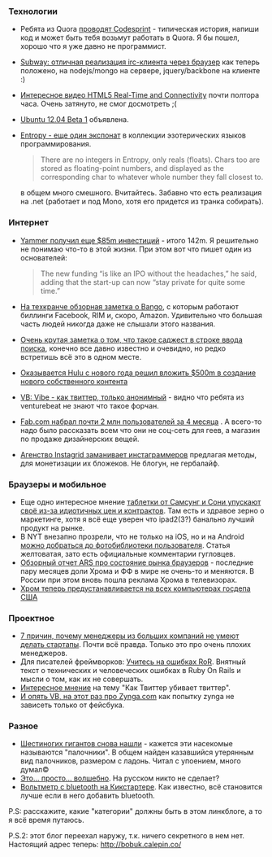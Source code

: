 ### Технологии
* Ребята из Quora [проводят Codesprint](https://quora.interviewstreet.com/challenges/) - типическая история, напиши код и может быть тебя возьмут работать в Quora. Я бы пошел, хорошо что я уже давно не программист.
* [Subway: отличная реализация irc-клиента через браузер](https://github.com/thedjpetersen/subway) как теперь положено, на nodejs/mongo на сервере, jquery/backbone на клиенте :)
* [Интересное видео HTML5 Real-Time and Connectivity](http://marakana.com/s/html_real-time,1066/index.html) почти полтора часа. Очень затянуто, не смог досмотреть ;(
* [Ubuntu 12.04 Beta 1](https://wiki.ubuntu.com/PrecisePangolin/TechnicalOverview/Beta1) объявлена.
* [Entropy - еще один экспонат](http://danieltemkin.com/Entropy.aspx) в коллекции эзотерических языков программирования. 
  > There are no integers in Entropy, only reals (floats). Chars too are stored as floating-point numbers, and displayed as the corresponding char to whatever whole number they fall closest to.

  в общем много смешного. Вчитайтесь. Забавно что есть реализация на .net (работает и под Mono, хотя его придется из транка собирать).


### Интернет
* [Yammer получил еще $85m инвестиций](http://www.itworld.com/software/254902/yammer-pulls-down-85-million-venture-funding) - итого 142m. Я решительно не понимаю что-то в этой жизни. При этом вот что пишет один из основателей:
   > The new funding “is like an IPO without the headaches,” he said, adding that the start-up can now “stay private for quite some time.”
   
* [На теxкранче обзорная заметка о Bango](http://techcrunch.com/2012/03/01/bango-facebook-amazon-rim/), с которым работают биллинги Facebook, RIM и, скоро, Amazon. Удивительно что большая часть людей никогда даже не слышали этого названия.
* [Очень крутая заметка о том, что такое саджест в строке ввода поиска](http://sudarshan.org/blog/2012/02/search-autocompletion/), конечно все давно известно и очевидно, но редко встретишь всё это в одном месте.
* [Оказывается Hulu с нового года решил вложить $500m в создание нового собственного контента](http://mashable.com/2012/01/31/hulu-original-content/)
* [VB: Vibe - как твиттер, только анонимный](http://venturebeat.com/2012/03/01/betaworks-vibe-anarchist-anonymous-twitter/) - видно что ребята из venturebeat не знают что такое форчан.
* [Fab.com набрал почти 2 млн пользователей за 4 месяца](http://betashop.com/) . А всего-то надо было рассказать всем что они не соц-сеть для геев, а магазин по продаже дизайнерских вещей.
* [Агенство Instagrid заманивает инстаграммеров](http://instagridnetwork.com/) предлагая методы, для монетизации их бложеков. Не блогун, не гербалайф.

### Браузеры и мобильное
* Еще одно интересное мнение [таблетки от Самсунг и Сони упускают своё из-за идиотичных цен и контрактов](http://www.thetechblock.com/articles/2012/sony-and-samsung-tablets-miss-the-mark-thanks-to-idiotic-contracts-and-pricing/). Там есть и здравое зерно о маркетинге, хотя я всё еще уверен что ipad2(3?) банально лучший продукт на рынке.
* В NYT внезапно прозрели, что не только на iOS, но и на Android [можно добраться до фотобиблиотеки пользователя](http://bits.blogs.nytimes.com/2012/03/01/android-photos/). Статья желтоватая, зато есть официальные комментарии гугловцев.
* [Обзорный отчет ARS про состояние рынка браузеров](http://arstechnica.com/business/news/2012/03/browsing-behavior-in-february-internet-explorer-chrome-down-firefox-up.ars) - последние пару месяцев доли Хрома и ФФ в мире не очень-то и меняются. В России при этом вновь пошла реклама Хрома в телевизорах.
* [Хром теперь предустанавливается на всех компьютерах госдепа США](http://www.geek.com/articles/geek-pick/chrome-to-be-deployed-on-state-department-computers-worldwide-2012031/)

### Проектное
* [7 причин, почему менеджеры из больших компаний не умеют делать стартапы](http://www.caycon.com/blog/2012/03/7-reasons-big-company-executives-fail-in-a-startup/). Почти всё правда. Только это про очень плохих менеджеров.
* Для писателей фреймворков: [Учитесь на ошибках RoR](http://merbist.com/2012/02/29/learning-from-rails-failures/). Внятный текст о технических и человеческих ошибках в Ruby On Rails и мысли о том, как их не совершать.
* [Интересное мнение](http://theincidentaleconomist.com/wordpress/twitter-broke-twitter/) на тему "Как Твиттер убивает твиттер".
* [И опять VB, на этот раз про Zynga.com](http://venturebeat.com/2012/03/01/zynga-launches-zynga-com-as-it-expands-beyond-facebook-in-a-big-way/) как попытку zynga не зависеть только от фейсбука.

### Разное
* [Шестиногих гигантов снова нашли](http://www.npr.org/blogs/krulwich/2012/02/24/147367644/six-legged-giant-finds-secret-hideaway-hides-for-80-years) - кажется эти насекомые называются "палочники". В общем найден казавшийся утерянным вид палочников, размером с ладонь. Читал с упоением, много думал©
* [Это... просто... волшебно](http://tweetlibs.nodejitsu.com/). На русском никто не сделает?
* [Вольтметр с bluetooth на Кикстартере](http://www.kickstarter.com/projects/430895368/i-voltmeter?ref=category). Как известно, всё становится лучше если в него добавить bluetooth.

P.S: расскажите, какие "категории" должны быть в этом линкблоге, а то я всё время путаюсь.

P.S.2: этот блог переехал наружу, т.к. ничего секретного в нем нет. Настоящий адрес теперь: http://bobuk.calepin.co/
